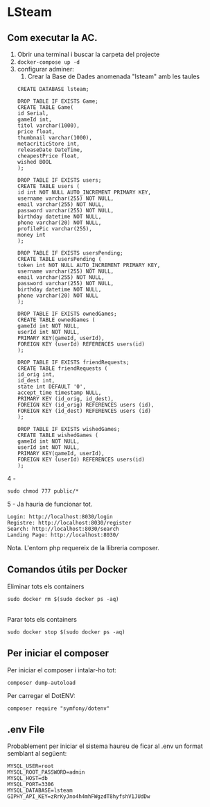 # LSteam

## Com executar la AC. 
1. Obrir una terminal i buscar la carpeta del projecte
1. <code>docker-compose up -d</code>
1. configurar adminer:
   1. Crear la Base de Dades anomenada "lsteam" amb les taules
   ~~~~
   CREATE DATABASE lsteam;

   DROP TABLE IF EXISTS Game;
   CREATE TABLE Game(
   id Serial,
   gameId int,
   titol varchar(1000),
   price float,
   thumbnail varchar(1000),
   metacriticStore int,
   releaseDate DateTime,
   cheapestPrice float,
   wished BOOL
   );

   DROP TABLE IF EXISTS users;
   CREATE TABLE users (
   id int NOT NULL AUTO_INCREMENT PRIMARY KEY,
   username varchar(255) NOT NULL,
   email varchar(255) NOT NULL,
   password varchar(255) NOT NULL,
   birthday datetime NOT NULL,
   phone varchar(20) NOT NULL,
   profilePic varchar(255),
   money int
   );

   DROP TABLE IF EXISTS usersPending;
   CREATE TABLE usersPending (
   token int NOT NULL AUTO_INCREMENT PRIMARY KEY,
   username varchar(255) NOT NULL,
   email varchar(255) NOT NULL,
   password varchar(255) NOT NULL,
   birthday datetime NOT NULL,
   phone varchar(20) NOT NULL
   );
   
   DROP TABLE IF EXISTS ownedGames;
   CREATE TABLE ownedGames (
   gameId int NOT NULL,
   userId int NOT NULL,
   PRIMARY KEY(gameId, userId),
   FOREIGN KEY (userId) REFERENCES users(id)
   );
   
   DROP TABLE IF EXISTS friendRequests;
   CREATE TABLE friendRequests (
   id_orig int,
   id_dest int,
   state int DEFAULT '0',
   accept_time timestamp NULL,
   PRIMARY KEY (id_orig, id_dest),
   FOREIGN KEY (id_orig) REFERENCES users (id),
   FOREIGN KEY (id_dest) REFERENCES users (id)
   );
   
   DROP TABLE IF EXISTS wishedGames;
   CREATE TABLE wishedGames (
   gameId int NOT NULL,
   userId int NOT NULL,
   PRIMARY KEY(gameId, userId),
   FOREIGN KEY (userId) REFERENCES users(id)
   );
   ~~~~
4 -
   ~~~~
   sudo chmod 777 public/*   
   ~~~~

5 - Ja hauria de funcionar tot. 

    Login: http://localhost:8030/login
    Registre: http://localhost:8030/register
    Search: http://localhost:8030/search
    Landing Page: http://localhost:8030/

Nota. L'entorn php requereix de la llibreria composer.

## Comandos útils per Docker

Eliminar tots els containers <br>

```
sudo docker rm $(sudo docker ps -aq)
```
<br>
Parar tots els containers <br>

```
sudo docker stop $(sudo docker ps -aq)
```

## Per iniciar el composer
Per iniciar el composer i intalar-ho tot:
```
composer dump-autoload
```
Per carregar el DotENV:
```
composer require "symfony/dotenv"
```

## .env File

Probablement per iniciar el sistema haureu de ficar al .env un format semblant al següent:
```
MYSQL_USER=root
MYSQL_ROOT_PASSWORD=admin
MYSQL_HOST=db
MYSQL_PORT=3306
MYSQL_DATABASE=lsteam
GIPHY_API_KEY=zRrKyJno4h4mhFWgzdT8hyfshV1JUdDw
```
